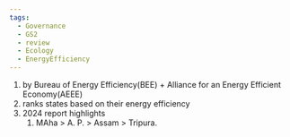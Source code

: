 ```yaml
---
tags:
  - Governance
  - GS2
  - review
  - Ecology
  - EnergyEfficiency
---
```

1. by Bureau of Energy Efficiency(BEE) + Alliance for an Energy Efficient Economy(AEEE)
2. ranks states based on their energy efficiency
3. 2024 report highlights
	1. MAha > A. P. > Assam > Tripura.